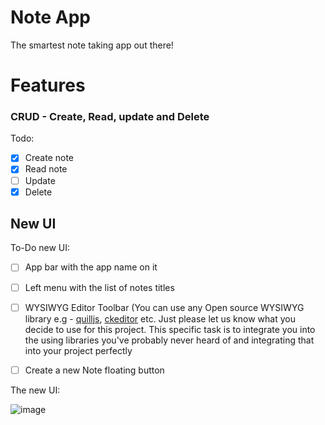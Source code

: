 # Note App
The smartest note taking app out there!

# Features
### CRUD - Create, Read, update and Delete

Todo: 
- [x] Create note
- [x] Read note
- [ ] Update
- [x] Delete

## New UI
To-Do new UI:
- [ ] App bar with the app name on it
- [ ] Left menu with the list of notes titles
- [ ] WYSIWYG Editor Toolbar (You can use any Open source WYSIWYG library e.g - [quilljs](https://quilljs.com/), [ckeditor](https://ckeditor.com) etc. Just please let us know what you decide to use for this project. This specific task is to integrate you into the using libraries you've probably never heard of and integrating that into your project perfectly
- [ ] Create a new Note floating button


The new UI:

![image](https://user-images.githubusercontent.com/42372656/126477268-54ada719-e827-4161-9343-66d0ce1c3cc8.png)
